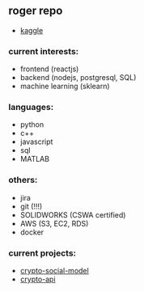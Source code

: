 ## roger repo 
- [kaggle](https://www.kaggle.com/rogerho)

### current interests:
- frontend (reactjs)
- backend (nodejs, postgresql, SQL)
- machine learning (sklearn)

### languages:
- python
- c++
- javascript
- sql
- MATLAB

### others:
- jira
- git (!!!)
- SOLIDWORKS (CSWA certified)
- AWS (S3, EC2, RDS)
- docker

### current projects:
- [crypto-social-model](https://github.com/rogerksho/crypto-social-model)
- [crypto-api](https://github.com/rogerksho/cryptoracle-api)


<!---
rogerksho/rogerksho is a ✨ special ✨ repository because its `README.md` (this file) appears on your GitHub profile.
You can click the Preview link to take a look at your changes.
--->
